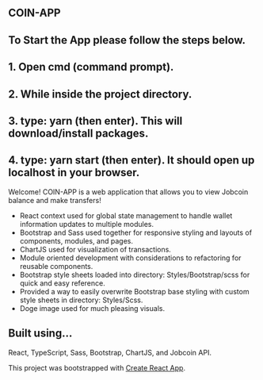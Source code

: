 ## COIN-APP
## To Start the App please follow the steps below.
## 1. Open cmd (command prompt).
## 2. While inside the project directory.
## 3. type: yarn (then enter). This will download/install packages.
## 4. type: yarn start (then enter). It should open up localhost in your browser.

Welcome! COIN-APP is a web application that allows you to view Jobcoin balance and make transfers!

* React context used for global state management to handle wallet information updates to multiple modules.
* Bootstrap and Sass used together for responsive styling and layouts of components, modules, and pages.
* ChartJS used for visualization of transactions.
* Module oriented development with considerations to refactoring for reusable components.
* Bootstrap style sheets loaded into directory: Styles/Bootstrap/scss for quick and easy reference. 
* Provided a way to easily overwrite Bootstrap base styling with custom style sheets in directory: Styles/Scss.
* Doge image used for much pleasing visuals.

## Built using...
React, TypeScript, Sass, Bootstrap, ChartJS, and Jobcoin API.

This project was bootstrapped with [Create React App](https://github.com/facebookincubator/create-react-app).
